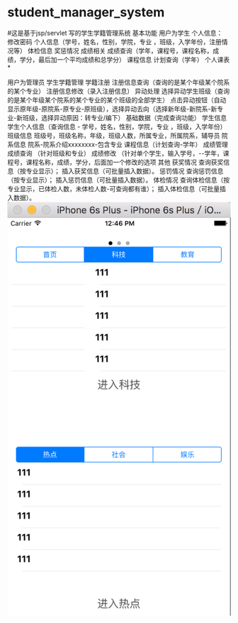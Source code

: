 # student_manager_system
#这是基于jsp/servlet 写的学生学籍管理系统
基本功能
用户为学生
个人信息：
	修改密码
	个人信息（学号，姓名，性别，学院，专业 ，班级，入学年份，注册情况等）
	体检信息
	奖惩情况
成绩相关
	成绩查询（学年，课程号，课程名称，成绩，学分，最后加一个平均成绩和总学分）
课程信息
	计划查询（学年）
	个人课表*

用户为管理员
	学生学籍管理
		学籍注册
			注册信息查询（查询的是某个年级某个院系的某个专业）
			注册信息修改（录入注册信息）
		异动处理
选择异动学生班级（查询的是某个年级某个院系的某个专业的某个班级的全部学生）
点击异动按钮（自动显示原年级-原院系-原专业-原班级），选择异动去向（选择新年级-新院系-新专业-新班级，选择异动原因：转专业/编下）
	基础数据（完成查询功能）
		学生信息
学生个人信息（查询信息 - 学号，姓名，性别，学院，专业 ，班级，入学年份）
		班级信息
			班级号，班级名称，年级，班级人数，所属专业，所属院系，辅导员
		院系信息
			院系-院系介绍xxxxxxxx-包含专业
		课程信息（计划查询-学年）
	成绩管理
		成绩查询
			（针对班级和专业）
		成绩修改
（针对单个学生，输入学号，--学年，课程号，课程名称，成绩，学分，后面加一个修改的选项
	其他
		获奖情况
			查询获奖信息（按专业显示）；
			插入获奖信息（可批量插入数据）。
		惩罚情况
			查询惩罚信息（按专业显示）；
			插入惩罚信息（可批量插入数据）。
		体检情况
			查询体检信息（按专业显示，已体检人数，未体检人数-可查询都有谁）；
			插入体检信息（可批量插入数据）。
![Alt text](https://github.com/chenyufeng1991/NewsClient/raw/master/Screenshots/2.png)
